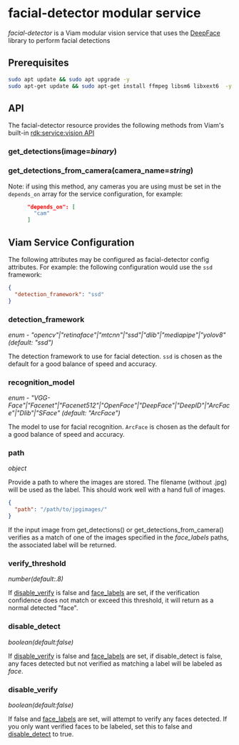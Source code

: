 # facial-detector modular service

*facial-detector* is a Viam modular vision service that uses the [DeepFace](https://github.com/serengil/deepface) library to perform facial detections

## Prerequisites

``` bash
sudo apt update && sudo apt upgrade -y
sudo apt-get update && sudo apt-get install ffmpeg libsm6 libxext6  -y
```

## API

The facial-detector resource provides the following methods from Viam's built-in [rdk:service:vision API](https://python.viam.dev/autoapi/viam/services/vision/client/index.html)

### get_detections(image=*binary*)

### get_detections_from_camera(camera_name=*string*)

Note: if using this method, any cameras you are using must be set in the `depends_on` array for the service configuration, for example:

```json
      "depends_on": [
        "cam"
      ]
```

## Viam Service Configuration

The following attributes may be configured as facial-detector config attributes.
For example: the following configuration would use the `ssd` framework:

``` json
{
  "detection_framework": "ssd"
}
```

### detection_framework

*enum - "opencv"|"retinaface"|"mtcnn"|"ssd"|"dlib"|"mediapipe"|"yolov8" (default: "ssd")*

The detection framework to use for facial detection.  `ssd` is chosen as the default for a good balance of speed and accuracy.

### recognition_model

*enum -   "VGG-Face"|"Facenet"|"Facenet512"|"OpenFace"|"DeepFace"|"DeepID"|"ArcFace"|"Dlib"|"SFace" (default: "ArcFace")*

The model to use for facial recognition.  `ArcFace` is chosen as the default for a good balance of speed and accuracy.

### path

*object*

Provide a path to where the images are stored. The filename (without .jpg) will be used as the label. This should work well with a hand full of images.

``` json
{
  "path": "/path/to/jpgimages/"
}
```

If the input image from get_detections() or get_detections_from_camera() verifies as a match of one of the images specified in the *face_labels* paths, the associated label will be returned.

### verify_threshold

*number(default:.8)*

If [disable_verify](#disable_verify) is false and [face_labels](#face_labels) are set, if the verification confidence does not match or exceed this threshold, it will return as a normal detected "face".

### disable_detect

*boolean(default:false)*

If [disable_verify](#disable_verify) is false and [face_labels](#face_labels) are set, if disable_detect is false, any faces detected but not verified as matching a label will be labeled as *face*.

### disable_verify

*boolean(default:false)*

If false and [face_labels](#face_labels) are set, will attempt to verify any faces detected.
If you only want verified faces to be labeled, set this to false and [disable_detect](#disable_detect) to true.
